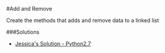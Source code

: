 #Add and Remove

Create the methods that adds and remove data to a linked list

###Solutions
- [Jessica's Solution - Python2.7](https://github.com/chatasweetie/whiteboarding-and-coding-problems/blob/master/questions/add_remove_ll/solution/add_remove_linked_list.py)

